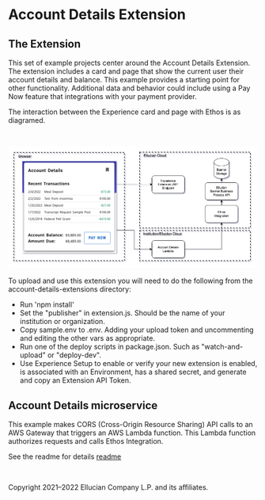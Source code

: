 # Account Details Extension
## The Extension
This set of example projects center around the Account Details Extension. The extension includes a card and page that show the current user their account details and balance. This example provides a starting point for other functionality. Additional data and behavior could include using a Pay Now feature that integrations with your payment provider.

The interaction between the Experience card and page with Ethos is as diagramed.

<br/>

![](../docs/images/Account-Details-Lambda.png)

To upload and use this extension you will need to do the following from the account-details-extensions directory:

* Run 'npm install'
* Set the "publisher" in extension.js. Should be the name of your institution or organization.
* Copy sample.env to .env. Adding your upload token and uncommenting and editing the other vars as appropriate.
* Run one of the deploy scripts in package.json. Such as "watch-and-upload" or "deploy-dev".
* Use Experience Setup to enable or verify your new extension is enabled, is associated with an Environment, has a shared secret, and generate and copy an Extension API Token.

## Account Details microservice

This example makes CORS (Cross-Origin Resource Sharing) API calls to an AWS Gateway that triggers an AWS Lambda function. This Lambda function authorizes requests and calls Ethos Integration.

See the readme for details [readme](../account-details-lambda/README.md)

<br/>

Copyright 2021–2022 Ellucian Company L.P. and its affiliates.
